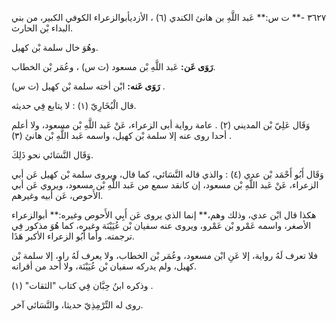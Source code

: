 ٣٦٢٧ -** ت س:** عَبد اللَّهِ بن هانئ الكندي (٦) ، الأزديأبوالزعراء الكوفي الكبير، من بني البداء بْن الحارث.

وهُوَ خال سلمة بْن كهيل.

**رَوَى عَن:** عَبد اللَّهِ بْن مسعود (ت س) ، وعُمَر بْن الخطاب.

**رَوَى عَنه:** ابْن أخته سلمة بْن كهيل (ت س) .

قال الْبُخَارِيّ (١) : لا يتابع فِي حديثه.

وَقَال عَلِيّ بْن المديني (٢) . عامة رواية أبى الزعراء، عَنْ عَبد اللَّهِ بْن مسعود، ولا أعلم أحدا روى عنه إلا سلمة بْن كهيل، واسمه عَبد اللَّهِ بْن هانئ (٣) .

وَقَال النَّسَائي نحو ذَلِكَ.

وَقَال أَبُو أَحْمَد بْن عدي (٤) : والذي قاله النَّسَائي، كما قال، ويروى سلمة بْن كهيل عَن أبي الزعراء، عَنْ عَبد اللَّهِ بْن مسعود، إن كانقد سمع من عَبد اللَّهِ بْن مسعود، ويروي عَن أبي الأَحوص، عَن أبيه وغيرهم.

هكذا قال ابْن عدي، وذلك وهم،** إنما الذي يروى عَن أَبِي الأَحوص وغيره:** أبوالزعراء الأصغر، واسمه عَمْرو بْن عَمْرو، ويروى عنه سفيان بْن عُيَيْنَة وغيره، كما هُوَ مذكور فِي ترجمته. وأما أَبُو الزعراء الأكبر هَذَا.

فلا تعرف لَهُ رواية، إلا عَنِ ابْن مسعود، وعُمَر بْن الخطاب، ولا يعرف لَهُ راو، إلا سلمة بْن كهيل، ولم يدركه سفيان بْن عُيَيْنَة، ولا أحد من أقرانه.

وذكره ابنُ حِبَّان فِي كتاب "الثقات" (١) .

روى له التِّرْمِذِيّ حديثا، والنَّسَائي آخر.